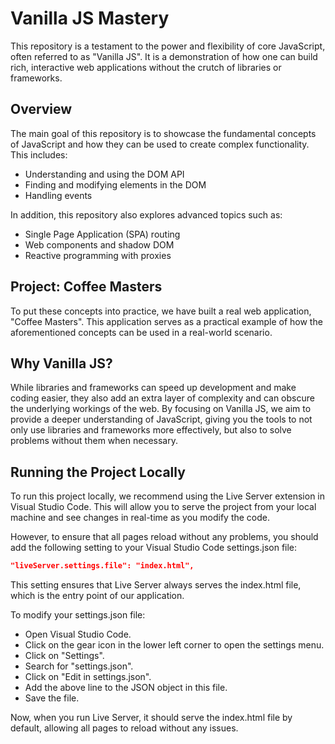 # Vanilla JS Mastery

This repository is a testament to the power and flexibility of core JavaScript, often referred to as "Vanilla JS". It is a demonstration of how one can build rich, interactive web applications without the crutch of libraries or frameworks.

## Overview

The main goal of this repository is to showcase the fundamental concepts of JavaScript and how they can be used to create complex functionality. This includes:

- Understanding and using the DOM API
- Finding and modifying elements in the DOM
- Handling events

In addition, this repository also explores advanced topics such as:

- Single Page Application (SPA) routing
- Web components and shadow DOM
- Reactive programming with proxies

## Project: Coffee Masters

To put these concepts into practice, we have built a real web application, "Coffee Masters". This application serves as a practical example of how the aforementioned concepts can be used in a real-world scenario.

## Why Vanilla JS?

While libraries and frameworks can speed up development and make coding easier, they also add an extra layer of complexity and can obscure the underlying workings of the web. By focusing on Vanilla JS, we aim to provide a deeper understanding of JavaScript, giving you the tools to not only use libraries and frameworks more effectively, but also to solve problems without them when necessary.

## Running the Project Locally

To run this project locally, we recommend using the Live Server extension in Visual Studio Code. This will allow you to serve the project from your local machine and see changes in real-time as you modify the code.

However, to ensure that all pages reload without any problems, you should add the following setting to your Visual Studio Code settings.json file:

```json
"liveServer.settings.file": "index.html",
```

This setting ensures that Live Server always serves the index.html file, which is the entry point of our application.

To modify your settings.json file:

- Open Visual Studio Code.
- Click on the gear icon in the lower left corner to open the settings menu.
- Click on "Settings".
- Search for "settings.json".
- Click on "Edit in settings.json".
- Add the above line to the JSON object in this file.
- Save the file.

Now, when you run Live Server, it should serve the index.html file by default, allowing all pages to reload without any issues.
